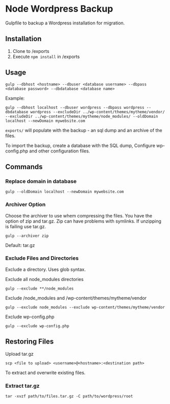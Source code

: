 # Node Wordpress Backup
Gulpfile to backup a Wordpress installation for migration.

## Installation
1. Clone to /exports
2. Execute `npm install` in /exports

## Usage
```ssh
gulp --dbhost <hostname> --dbuser <database username> --dbpass <database password> --dbdatabase <database name>
```

Example:
```sssh
gulp --dbhost localhost --dbuser wordpress --dbpass wordpress --dbdatabase wordpress --excludeDir ../wp-content/themes/mytheme/vendor/ --excludeDir ../wp-content/themes/mytheme/node_modules/ --oldDomain localhost --newDomain mywebsite.com
```

`exports/` will populate with the backup - an sql dump and an archive of the files.

To import the backup, create a database with the SQL dump, Configure wp-config.php and other configuration files.

## Commands

### Replace domain in database
```ssh
gulp --oldDomain localhost --newDomain mywebsite.com
```

### Archiver Option
Choose the archiver to use whem compressing the files. You have the option of zip and tar.gz. Zip can have problems with symlinks. If unzipping is failing use tar.gz.
```ssh
gulp --archiver zip
```
Default: tar.gz

### Exclude Files and Directories
Exclude a directory. Uses glob syntax.

Exclude all node_modules directories
```ssh
gulp --exclude **/node_modules
```

Exclude /node_modules and /wp-content/themes/mytheme/vendor
```ssh
gulp --exclude node_modules --exclude wp-content/themes/mytheme/vendor
```

Exclude wp-config.php
```ssh
gulp --exclude wp-config.php
```

## Restoring Files
Upload tar.gz
```ssh
scp <file to upload> <username>@<hostname>:<destination path>
```
To extract and overwrite existing files.
### Extract tar.gz
```ssh
tar -xvzf path/to/files.tar.gz -C path/to/wordpress/root
```